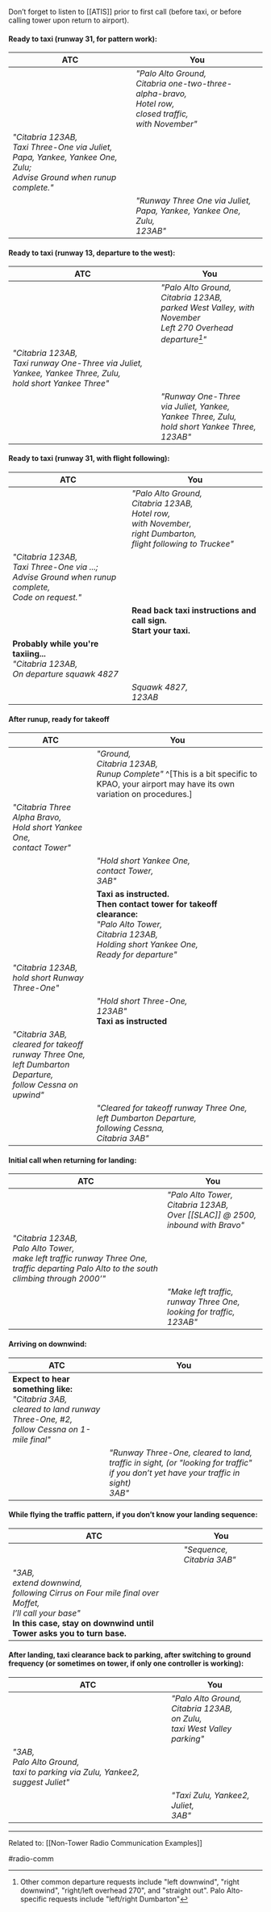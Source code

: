 Don’t forget to listen to [[ATIS]] prior to first call (before taxi, or before calling tower upon return to airport).

#### Ready to taxi (runway 31, for pattern work):

| ATC | You |
| --- | --- |
|     |   <i>"Palo Alto Ground,<br>Citabria one-two-three-alpha-bravo, <br>Hotel row, <br>closed traffic, <br>with November" </i>  |
|   <i>"Citabria 123AB, <br>Taxi Three-One via Juliet, Papa, Yankee, Yankee One, Zulu; <br>Advise Ground when runup complete."</i>  |     |
|     |   <i>"Runway Three One via Juliet, Papa, Yankee, Yankee One, Zulu, <br>123AB"</i>   |



#### Ready to taxi (runway 13, departure to the west):

| ATC | You |
| --- | --- |
|     |   <i>"Palo Alto Ground, <br>Citabria 123AB, <br>parked West Valley, with November<br>Left 270 Overhead departure[^1]" </i>  |
|   <i>"Citabria 123AB, <br>Taxi runway One-Three via Juliet, Yankee, Yankee Three, Zulu, <br>hold short Yankee Three" </i>   |     |
|     |  <i>"Runway One-Three <br>via Juliet, Yankee, Yankee Three, Zulu, <br>hold short Yankee Three, <br>123AB" </i>    |

[^1]: Other common departure requests include "left downwind", "right downwind", "right/left overhead 270", and "straight out".  Palo Alto-specific requests include "left/right Dumbarton"

#### Ready to taxi (runway 31, with flight following):

| ATC | You |
| --- | --- |
|     |   <i>"Palo Alto Ground,<br>Citabria 123AB, <br>Hotel row, <br>with November, <br>right Dumbarton, <br>flight following to Truckee" </i>  |
|   <i>"Citabria 123AB, <br>Taxi Three-One via ...; <br>Advise Ground when runup complete, <br>Code on request."</i>  |     |
|     |   <b>Read back taxi instructions and call sign.<br>Start your taxi.</b>   |
| <b>Probably while you're taxiing...</b><br><i>"Citabria 123AB, <br>On departure squawk 4827</i>| |
| | <i>Squawk 4827, <br>123AB</i> |


#### After runup, ready for takeoff

| ATC | You |
| --- | --- |
|     |  <i>"Ground, <br>Citabria 123AB, <br>Runup Complete" </i> ^[This is a bit specific to KPAO, your airport may have its own variation on procedures.] |
|   <i>"Citabria Three Alpha Bravo, <br>Hold short Yankee One, <br>contact Tower"</i>  |     |
|     |   <i>"Hold short Yankee One, <br>contact Tower, <br>3AB" </i>  |
|     |   <b>Taxi as instructed.  <br>Then contact tower for takeoff clearance: </b><br><i>"Palo Alto Tower, <br>Citabria 123AB, <br>Holding short Yankee One, <br>Ready for departure"</i>  |
|   <i>"Citabria 123AB, <br>hold short Runway Three-One"</i>  |     |
|     |   <i>"Hold short Three-One, <br>123AB" </i><br><b>Taxi as instructed</b>  |
|   <i>"Citabria 3AB, <br>cleared for takeoff runway Three One, <br>left Dumbarton Departure, <br>follow Cessna on upwind" </i>  |     |
|     |   <i>"Cleared for takeoff runway Three One, <br>left Dumbarton Departure, <br>following Cessna, <br>Citabria 3AB"  |




#### Initial call when returning for landing:

| ATC | You |
| ---- | --- |
| | <i>"Palo Alto Tower, <br>Citabria 123AB, <br>Over [[SLAC]] @ 2500, <br>inbound with Bravo" </i>|
| <i>"Citabria 123AB, <br>Palo Alto Tower, <br>make left traffic runway Three One, <br>traffic departing Palo Alto to the south climbing through 2000’" </i>| |
| | <i>"Make left traffic, runway Three One, <br>looking for traffic, <br>123AB" </i>|

#### Arriving on downwind:
| ATC | You |
| ---- | --- |
|  <b>Expect to hear something like:</b> <br><i>"Citabria 3AB, <br>cleared to land runway Three-One, #2, <br>follow Cessna on 1-mile final" </i>  |   |
| | <i>"Runway Three-One, cleared to land, <br>traffic in sight, (or "looking for traffic" if you don’t yet have your traffic in sight) <br>3AB" </i>|

#### While flying the traffic pattern, if you don’t know your landing sequence:

| ATC | You |
| ---- | --- |
|      | <i>"Sequence, Citabria 3AB" </i> |
|   <i>"3AB, <br>extend downwind, <br>following Cirrus on Four mile final over Moffet, <br>I’ll call your base" </i><br><b>In this case, stay on downwind until Tower asks you to turn base. </b>  |                                       |


#### After landing, taxi clearance back to parking, after switching to ground frequency (or sometimes on tower, if only one controller is working):

| ATC | You |
| --- | --- |
|     |  <i>"Palo Alto Ground, <br>Citabria 123AB, <br>on Zulu, <br>taxi West Valley parking"</i>   |
|  <i>"3AB, <br>Palo Alto Ground, <br>taxi to parking via Zulu, Yankee2, suggest Juliet" </i>  |    |
|     | <i>"Taxi Zulu, Yankee2, Juliet, <br>3AB"</i> |

---

Related to: [[Non-Tower Radio Communication Examples]]

#radio-comm